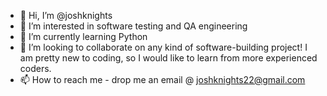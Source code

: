 - 👋 Hi, I’m @joshknights
- 👀 I’m interested in software testing and QA engineering
- 🌱 I’m currently learning Python
- 💞️ I’m looking to collaborate on any kind of software-building project! I am pretty new to coding, so I would like to learn from more experienced coders.
- 📫 How to reach me - drop me an email @ joshknights22@gmail.com

<!---
joshknights/joshknights is a ✨ special ✨ repository because its `README.md` (this file) appears on your GitHub profile.
You can click the Preview link to take a look at your changes.
--->
